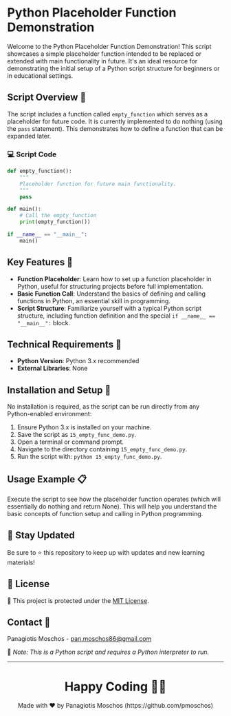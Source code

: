 # Python Placeholder Function Demonstration

Welcome to the Python Placeholder Function Demonstration! This script showcases a simple placeholder function intended to be replaced or extended with main functionality in future. It's an ideal resource for demonstrating the initial setup of a Python script structure for beginners or in educational settings.

## Script Overview 📘

The script includes a function called `empty_function` which serves as a placeholder for future code. It is currently implemented to do nothing (using the `pass` statement). This demonstrates how to define a function that can be expanded later.

### :computer: Script Code

```python
def empty_function():
    """
    Placeholder function for future main functionality.
    """
    pass

def main():
    # Call the empty_function
    print(empty_function())

if __name__ == "__main__":
    main()
```

## Key Features 🌟
- **Function Placeholder**: Learn how to set up a function placeholder in Python, useful for structuring projects before full implementation.
- **Basic Function Call**: Understand the basics of defining and calling functions in Python, an essential skill in programming.
- **Script Structure**: Familiarize yourself with a typical Python script structure, including function definition and the special `if __name__ == "__main__":` block.

## Technical Requirements 🔧
- **Python Version**: Python 3.x recommended
- **External Libraries**: None

## Installation and Setup 🚀
No installation is required, as the script can be run directly from any Python-enabled environment:
1. Ensure Python 3.x is installed on your machine.
2. Save the script as `15_empty_func_demo.py`.
3. Open a terminal or command prompt.
4. Navigate to the directory containing `15_empty_func_demo.py`.
5. Run the script with: `python 15_empty_func_demo.py`.

## Usage Example 📋
Execute the script to see how the placeholder function operates (which will essentially do nothing and return None). This will help you understand the basic concepts of function setup and calling in Python programming.

## 📢 Stay Updated
Be sure to ⭐ this repository to keep up with updates and new learning materials!

## 📄 License
🔐 This project is protected under the [MIT License](https://mit-license.org/).

## Contact 📧
Panagiotis Moschos - pan.moschos86@gmail.com

🔗 *Note: This is a Python script and requires a Python interpreter to run.*

---
<h1 align=center>Happy Coding 👨‍💻 </h1>

<p align="center">
  Made with ❤️ by Panagiotis Moschos (https://github.com/pmoschos)
</p>
